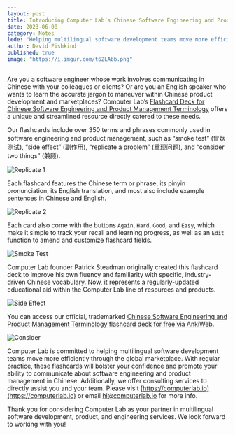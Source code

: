 ```yaml
---
layout: post
title: Introducing Computer Lab’s Chinese Software Engineering and Product Management Terminology Flashcards
date: 2023-06-08
category: Notes
lede: "Helping multilingual software development teams move more efficiently through the global marketplace."
author: David Fishkind
published: true
image: "https://i.imgur.com/t62LAbb.png"
---
```


Are you a software engineer whose work involves communicating in Chinese with your colleagues or clients? Or are you an English speaker who wants to learn the accurate jargon to maneuver within Chinese product development and marketplaces? Computer Lab’s [Flashcard Deck for Chinese Software Engineering and Product Management Terminology](https://ankiweb.net/shared/info/1351796314) offers a unique and streamlined resource directly catered to these needs.

Our flashcards include over 350 terms and phrases commonly used in software engineering and product management, such as “smoke test” (冒烟测试), “side effect” (副作用), “replicate a problem” (重现问题), and “consider two things” (兼顾).

![Replicate 1](https://i.imgur.com/QN0qybq.png)

Each flashcard features the Chinese term or phrase, its pinyin pronunciation, its English translation, and most also include example sentences in Chinese and English.

![Replicate 2](https://i.imgur.com/hrMkvxj.png)

Each card also come with the buttons `Again`, `Hard`, `Good`, and `Easy`, which make it simple to track your recall and learning progress, as well as an `Edit` function to amend and customize flashcard fields.

![Smoke Test](https://i.imgur.com/PQQOwXk.png)

Computer Lab founder Patrick Steadman originally created this flashcard deck to improve his own fluency and familiarity with specific, industry-driven Chinese vocabulary. Now, it represents a regularly-updated educational aid within the Computer Lab line of resources and products.

![Side Effect](https://i.imgur.com/VzxqQ5q.png)

You can access our official, trademarked [Chinese Software Engineering and Product Management Terminology flashcard deck for free via AnkiWeb](https://ankiweb.net/shared/info/1351796314).

![Consider](https://i.imgur.com/LCeqNzq.png)

Computer Lab is committed to helping multilingual software development teams move more efficiently through the global marketplace. With regular practice, these flashcards will bolster your confidence and promote your ability to communicate about software engineering and product management in Chinese. Additionally, we offer consulting services to directly assist you and your team. Please visit [https://computerlab.io](https://computerlab.io) or email [hi@computerlab.io](hi@computerlab.io) for more info.

Thank you for considering Computer Lab as your partner in multilingual software development, product, and engineering services. We look forward to working with you!
